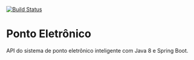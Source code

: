 [![Build Status](https://travis-ci.org/valdelarm/ponto-eletronico-api.svg?branch=master)](https://travis-ci.org/valdelarm/ponto-eletronico-api)

# Ponto Eletrônico
API do sistema de ponto eletrônico inteligente com Java 8 e Spring Boot.